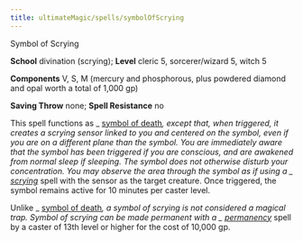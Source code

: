 ```yaml
---
title: ultimateMagic/spells/symbolOfScrying
---
```

Symbol of Scrying

**School** divination (scrying); **Level** cleric 5, sorcerer/wizard 5, witch 5

**Components** V, S, M (mercury and phosphorous, plus powdered diamond and opal worth a total of 1,000 gp)

**Saving Throw** none; **Spell Resistance** no

This spell functions as _ [symbol of death](spells/symbolOfDeath.md#_symbol-of-death)_, except that, when triggered, it creates a scrying sensor linked to you and centered on the symbol, even if you are on a different plane than the symbol. You are immediately aware that the symbol has been triggered if you are conscious, and are awakened from normal sleep if sleeping. The symbol does not otherwise disturb your concentration. You may observe the area through the symbol as if using a _ [scrying](spells/scrying.md#_scrying)_ spell with the sensor as the target creature. Once triggered, the symbol remains active for 10 minutes per caster level.

Unlike _ [symbol of death](spells/symbolOfDeath.md#_symbol-of-death)_, a _symbol of scrying_ is not considered a magical trap. _Symbol of scrying_ can be made permanent with a _ [permanency](spells/permanency.md#_permanency)_ spell by a caster of 13th level or higher for the cost of 10,000 gp.

